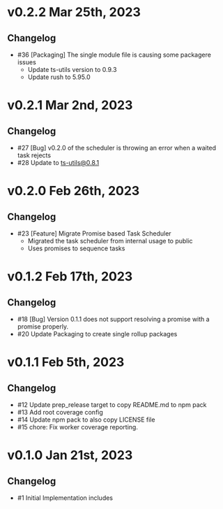# v0.2.2 Mar 25th, 2023

## Changelog

- #36 [Packaging] The single module file is causing some packagere issues
  - Update ts-utils version to 0.9.3
  - Update rush to 5.95.0

# v0.2.1 Mar 2nd, 2023

## Changelog

- #27 [Bug] v0.2.0 of the scheduler is throwing an error when a waited task rejects
- #28 Update to ts-utils@0.8.1

# v0.2.0 Feb 26th, 2023

## Changelog

- #23 [Feature] Migrate Promise based Task Scheduler
  - Migrated the task scheduler from internal usage to public
  - Uses promises to sequence tasks

# v0.1.2 Feb 17th, 2023

## Changelog

- #18 [Bug] Version 0.1.1 does not support resolving a promise with a promise properly.
- #20 Update Packaging to create single rollup packages

# v0.1.1 Feb 5th, 2023

## Changelog

- #12 Update prep_release target to copy README.md to npm pack
- #13 Add root coverage config
- #14 Update npm pack to also copy LICENSE file
- #15 chore: Fix worker coverage reporting.

# v0.1.0 Jan 21st, 2023

## Changelog

- #1 Initial Implementation includes
